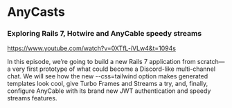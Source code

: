 # AnyCasts

### Exploring Rails 7, Hotwire and AnyCable speedy streams

https://www.youtube.com/watch?v=0XTfL-iVLw4&t=1094s

In this episode, we’re going to build a new Rails 7 application from scratch—a very first prototype of what could become a Discord-like multi-channel chat. We will see how the new --css=tailwind option makes generated templates look cool, give Turbo Frames and Streams a try, and, finally, configure AnyCable with its brand new JWT authentication and speedy streams features.
